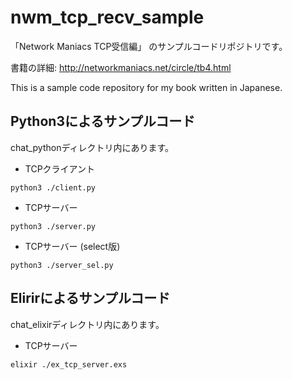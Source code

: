 # nwm_tcp_recv_sample
「Network Maniacs TCP受信編」 のサンプルコードリポジトリです。

書籍の詳細: http://networkmaniacs.net/circle/tb4.html

This is a sample code repository for my book written in Japanese.

## Python3によるサンプルコード

chat_pythonディレクトリ内にあります。

- TCPクライアント

`python3 ./client.py`

- TCPサーバー

`python3 ./server.py`

- TCPサーバー (select版)

`python3 ./server_sel.py`

## Elirirによるサンプルコード

chat_elixirディレクトリ内にあります。

- TCPサーバー

`elixir ./ex_tcp_server.exs`
